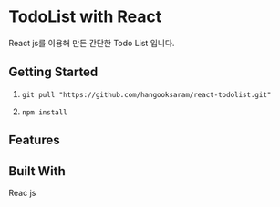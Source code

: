 # TodoList with React

React js를 이용해 만든 간단한 Todo List 입니다.

## Getting Started

1. `git pull "https://github.com/hangooksaram/react-todolist.git"`

2. `npm install`

## Features


## Built With

Reac js
